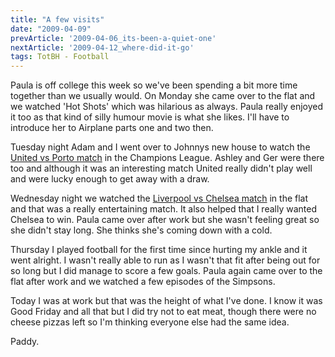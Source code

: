 ```yaml
---
title: "A few visits"
date: "2009-04-09"
prevArticle: '2009-04-06_its-been-a-quiet-one'
nextArticle: '2009-04-12_where-did-it-go'
tags: TotBH - Football
---
```

Paula is off college this week so we've been spending a bit more time together than we usually would. On Monday she came over to the flat and we watched 'Hot Shots' which was hilarious as always. Paula really enjoyed it too as that kind of silly humour movie is what she likes. I'll have to introduce her to Airplane parts one and two then.

Tuesday night Adam and I went over to Johnnys new house to watch the [United vs Porto match](http://www.rte.ie/sport/soccer/2009/0407/manunited_porto.html) in the Champions League. Ashley and Ger were there too and although it was an interesting match United really didn't play well and were lucky enough to get away with a draw.

Wednesday night we watched the [Liverpool vs Chelsea match](http://www.rte.ie/sport/soccer/2009/0408/liverpoolfc_chelsea.html) in the flat and that was a really entertaining match. It also helped that I really wanted Chelsea to win. Paula came over after work but she wasn't feeling great so she didn't stay long. She thinks she's coming down with a cold.

Thursday I played football for the first time since hurting my ankle and it went alright. I wasn't really able to run as I wasn't that fit after being out for so long but I did manage to score a few goals. Paula again came over to the flat after work and we watched a few episodes of the Simpsons.

Today I was at work but that was the height of what I've done. I know it was Good Friday and all that but I did try not to eat meat, though there were no cheese pizzas left so I'm thinking everyone else had the same idea.

Paddy.
